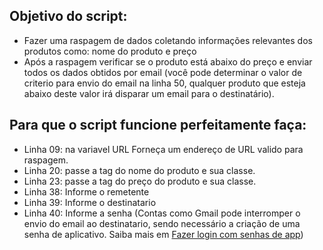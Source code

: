 ## Objetivo do script:
- Fazer uma raspagem de dados coletando informações relevantes dos produtos como: nome do produto e preço
- Após a raspagem verificar se o produto está abaixo do preço e enviar todos os dados obtidos por email (você pode determinar o valor de criterio para envio do email na linha 50, qualquer produto que esteja abaixo deste valor irá disparar um email para o destinatário).

## Para que o script funcione perfeitamente faça:
- Linha 09: na variavel URL Forneça um endereço de URL valido para raspagem. 
- Linha 20: passe a tag do nome do produto e sua classe.
- Linha 23: passe a tag do preço do produto e sua classe.
- Linha 38: Informe o remetente
- Linha 39: Informe o destinatario
- Linha 40: Informe a senha (Contas como Gmail pode interromper o envio do email ao destinatario, sendo necessário a criação de uma senha de aplicativo. Saiba mais em [Fazer login com senhas de app](https://support.google.com/accounts/answer/185833?hl=pt-BR))  
